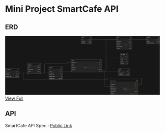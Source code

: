 # Mini Project SmartCafe API

## ERD

![ERD](./docs/smartcafe_erd.png)
[View Full](https://app.eraser.io/workspace/d0jHWzp9R6XxCPunrQoF?origin=share)

## API

SmartCafe API Spec : [Public Link](https://documenter.getpostman.com/view/23824709/2s9YRB2XBs)

